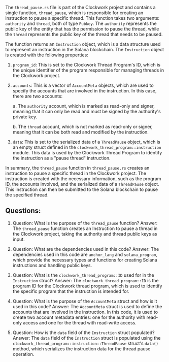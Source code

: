 
The `thread_pause.rs` file is part of the Clockwork project and contains a single function, `thread_pause`, which is responsible for creating an instruction to pause a specific thread. This function takes two arguments: `authority` and `thread`, both of type `Pubkey`. The `authority` represents the public key of the entity that has the permission to pause the thread, while the `thread` represents the public key of the thread that needs to be paused.

The function returns an `Instruction` object, which is a data structure used to represent an instruction in the Solana blockchain. The `Instruction` object is created with the following properties:

1. `program_id`: This is set to the Clockwork Thread Program's ID, which is the unique identifier of the program responsible for managing threads in the Clockwork project.

2. `accounts`: This is a vector of `AccountMeta` objects, which are used to specify the accounts that are involved in the instruction. In this case, there are two accounts:

   a. The `authority` account, which is marked as read-only and signer, meaning that it can only be read and must be signed by the authority's private key.
   
   b. The `thread` account, which is not marked as read-only or signer, meaning that it can be both read and modified by the instruction.

3. `data`: This is set to the serialized data of a `ThreadPause` object, which is an empty struct defined in the `clockwork_thread_program::instruction` module. This data is used by the Clockwork Thread Program to identify the instruction as a "pause thread" instruction.

In summary, the `thread_pause` function in `thread_pause.rs` creates an instruction to pause a specific thread in the Clockwork project. The instruction is created with the necessary information, such as the program ID, the accounts involved, and the serialized data of a `ThreadPause` object. This instruction can then be submitted to the Solana blockchain to pause the specified thread.
## Questions: 
 1. Question: What is the purpose of the `thread_pause` function?
   Answer: The `thread_pause` function creates an Instruction to pause a thread in the Clockwork project, taking the authority and thread public keys as input.

2. Question: What are the dependencies used in this code?
   Answer: The dependencies used in this code are `anchor_lang` and `solana_program`, which provide the necessary types and functions for creating Solana instructions and handling public keys.

3. Question: What is the `clockwork_thread_program::ID` used for in the `Instruction` struct?
   Answer: The `clockwork_thread_program::ID` is the program ID for the Clockwork thread program, which is used to identify the specific program that the instruction is intended for.

4. Question: What is the purpose of the `AccountMeta` struct and how is it used in this code?
   Answer: The `AccountMeta` struct is used to define the accounts that are involved in the instruction. In this code, it is used to create two account metadata entries: one for the authority with read-only access and one for the thread with read-write access.

5. Question: How is the `data` field of the `Instruction` struct populated?
   Answer: The `data` field of the `Instruction` struct is populated using the `clockwork_thread_program::instruction::ThreadPause` struct's `data()` method, which serializes the instruction data for the thread pause operation.
    